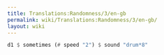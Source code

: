 ```yaml
---
title: Translations:Randomness/3/en-gb
permalink: wiki/Translations:Randomness/3/en-gb/
layout: wiki
---
```


``` Haskell
d1 $ sometimes (# speed "2") $ sound "drum*8"
```
